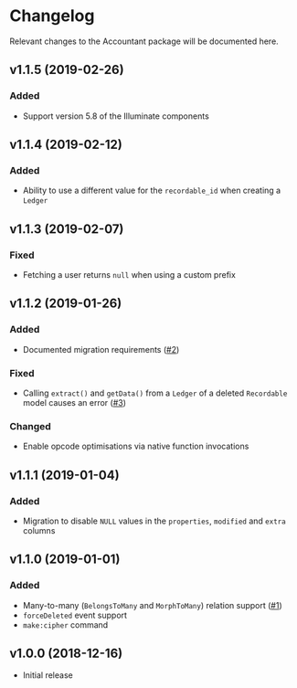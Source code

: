# Changelog
Relevant changes to the Accountant package will be documented here.

## v1.1.5 (2019-02-26)
### Added
- Support version 5.8 of the Illuminate components

## v1.1.4 (2019-02-12)
### Added
- Ability to use a different value for the `recordable_id` when creating a `Ledger`

## v1.1.3 (2019-02-07)
### Fixed
- Fetching a user returns `null` when using a custom prefix

## v1.1.2 (2019-01-26)
### Added
- Documented migration requirements ([#2](https://gitlab.com/altek/accountant/issues/2))

### Fixed
- Calling `extract()` and `getData()` from a `Ledger` of a deleted `Recordable` model causes an error ([#3](https://gitlab.com/altek/accountant/issues/3))

### Changed
- Enable opcode optimisations via native function invocations

## v1.1.1 (2019-01-04)
### Added
- Migration to disable `NULL` values in the `properties`, `modified` and `extra` columns

## v1.1.0 (2019-01-01)
### Added
- Many-to-many (`BelongsToMany` and `MorphToMany`) relation support ([#1](https://gitlab.com/altek/accountant/merge_requests/1))
- `forceDeleted` event support
- `make:cipher` command

## v1.0.0 (2018-12-16)

- Initial release
